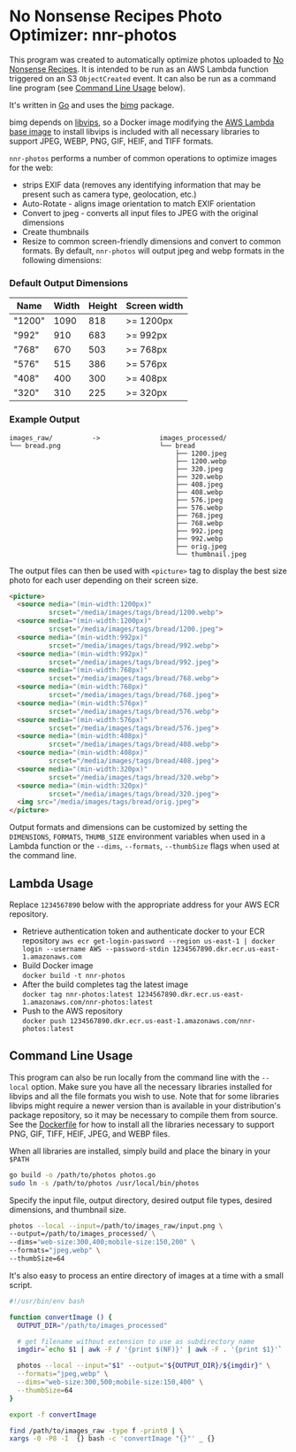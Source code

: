 # No Nonsense Recipes Photo Optimizer: nnr-photos

This program was created to automatically optimize photos uploaded to [No Nonsense Recipes](https://nononsense.recipes). It is intended to be run as an AWS Lambda function triggered on an S3 `ObjectCreated` event. It can also be run as a command line program (see [Command Line Usage](#command-line-usage) below).

It's written in [Go](https://go.dev/) and uses the [bimg](https://pkg.go.dev/github.com/h2non/bimg) package.

bimg depends on [libvips](https://www.libvips.org/), so a Docker image modifying the [AWS Lambda base image](https://github.com/aws/aws-lambda-base-images/blob/go1.x/Dockerfile.go1.x) to install libvips is included with all necessary libraries to support JPEG, WEBP, PNG, GIF, HEIF, and TIFF formats.

`nnr-photos` performs a number of common operations to optimize images for the web:

- strips EXIF data (removes any identifying information that may be present such as camera type, geolocation, etc.)
- Auto-Rotate - aligns image orientation to match EXIF orientation
- Convert to jpeg - converts all input files to JPEG with the original dimensions
- Create thumbnails
- Resize to common screen-friendly dimensions and convert to common formats. By default, `nnr-photos` will output jpeg and webp formats in the following dimensions:    

### Default Output Dimensions
|Name  |Width|Height|Screen width|
|---   |---  |---   |---         |
|"1200"|1090 |818   | >= 1200px  |
|"992" |910  |683   | >= 992px   |
|"768" |670  |503   | >= 768px   |
|"576" |515  |386   | >= 576px   |
|"408" |400  |300   | >= 408px   |
|"320" |310  |225   | >= 320px   |

  
### Example Output

```
images_raw/          ->               images_processed/
└── bread.png                         └── bread
                                          ├── 1200.jpeg
                                          ├── 1200.webp
                                          ├── 320.jpeg
                                          ├── 320.webp
                                          ├── 408.jpeg
                                          ├── 408.webp
                                          ├── 576.jpeg
                                          ├── 576.webp
                                          ├── 768.jpeg
                                          ├── 768.webp
                                          ├── 992.jpeg
                                          ├── 992.webp
                                          ├── orig.jpeg
                                          └── thumbnail.jpeg

```

The output files can then be used with `<picture>` tag to display the best size photo for each user depending on their screen size.

```html
<picture>
  <source media="(min-width:1200px)" 
          srcset="/media/images/tags/bread/1200.webp">
  <source media="(min-width:1200px)" 
          srcset="/media/images/tags/bread/1200.jpeg">
  <source media="(min-width:992px)" 
          srcset="/media/images/tags/bread/992.webp">
  <source media="(min-width:992px)" 
          srcset="/media/images/tags/bread/992.jpeg">
  <source media="(min-width:768px)" 
          srcset="/media/images/tags/bread/768.webp">
  <source media="(min-width:768px)" 
          srcset="/media/images/tags/bread/768.jpeg">
  <source media="(min-width:576px)" 
          srcset="/media/images/tags/bread/576.webp">
  <source media="(min-width:576px)" 
          srcset="/media/images/tags/bread/576.jpeg">
  <source media="(min-width:408px)" 
          srcset="/media/images/tags/bread/408.webp">
  <source media="(min-width:408px)" 
          srcset="/media/images/tags/bread/408.jpeg">
  <source media="(min-width:320px)" 
          srcset="/media/images/tags/bread/320.webp">
  <source media="(min-width:320px)" 
          srcset="/media/images/tags/bread/320.jpeg">
  <img src="/media/images/tags/bread/orig.jpeg">
</picture>
```

Output formats and dimensions can be customized by setting the `DIMENSIONS`, `FORMATS`, `THUMB_SIZE` environment variables when used in a Lambda function or the `--dims`, `--formats`, `--thumbSize` flags when used at the command line. 

## Lambda Usage

Replace `1234567890` below with the appropriate address for your AWS ECR repository.

- Retrieve authentication token and authenticate docker to your ECR repository
  `aws ecr get-login-password --region us-east-1 | docker login --username AWS --password-stdin 1234567890.dkr.ecr.us-east-1.amazonaws.com`
- Build Docker image  
  `docker build -t nnr-photos`
- After the build completes tag the latest image  
  `docker tag nnr-photos:latest 1234567890.dkr.ecr.us-east-1.amazonaws.com/nnr-photos:latest`
- Push to the AWS repository  
  `docker push 1234567890.dkr.ecr.us-east-1.amazonaws.com/nnr-photos:latest`
  

## Command Line Usage

This program can also be run locally from the command line with the `--local` option. Make sure you have all the necessary libraries installed for libvips and all the file formats you wish to use. Note that for some libraries libvips might require a newer version than is available in your distribution's package repository, so it may be necessary to compile them from source. See the [Dockerfile](./Dockerfile) for how to install all the libraries necessary to support PNG, GIF, TIFF, HEIF, JPEG, and WEBP files.

When all libraries are installed, simply build and place the binary in your `$PATH`

```bash
go build -o /path/to/photos photos.go
sudo ln -s /path/to/photos /usr/local/bin/photos
```

Specify the input file, output directory, desired output file types, desired dimensions, and thumbnail size.

```bash
photos --local --input=/path/to/images_raw/input.png \
--output=/path/to/images_processed/ \
--dims="web-size:300,400;mobile-size:150,200" \
--formats="jpeg,webp" \
--thumbSize=64
```

It's also easy to process an entire directory of images at a time with a small script.

```bash
#!/usr/bin/env bash

function convertImage () {
  OUTPUT_DIR="/path/to/images_processed"

  # get filename without extension to use as subdirectory name
  imgdir=`echo $1 | awk -F / '{print $(NF)}' | awk -F . '{print $1}'`

  photos --local --input="$1" --output="${OUTPUT_DIR}/${imgdir}" \
  --formats="jpeg,webp" \
  --dims="web-size:300,500;mobile-size:150,400" \
  --thumbSize=64
}

export -f convertImage

find /path/to/images_raw -type f -print0 | \
xargs -0 -P8 -I  {} bash -c 'convertImage "{}"' _ {}
```
